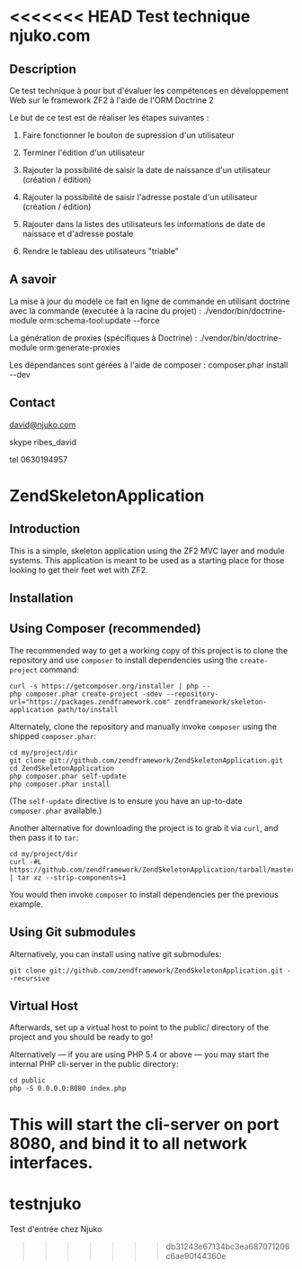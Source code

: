 <<<<<<< HEAD
Test technique njuko.com
=======================

Description
------------

Ce test technique à pour but d'évaluer les compétences en développement Web sur le framework ZF2 à l'aide de l'ORM Doctrine 2

Le but de ce test est de réaliser les étapes suivantes :

1. Faire fonctionner le bouton de supression d'un utilisateur

2. Terminer l'édition d'un utilisateur

3. Rajouter la possibilité de saisir la date de naissance d'un utilisateur (création / édition)

4. Rajouter la possibilité de saisir l'adresse postale d'un utilisateur (création / édition)

5. Rajouter dans la listes des utilisateurs les informations de date de naissace et d'adresse postale

6. Rendre le tableau des utilisateurs "triable"

A savoir
------------

La mise à jour du modèle ce fait en ligne de commande en utilisant doctrine avec la commande (executée à la racine du projet) : ./vendor/bin/doctrine-module orm:schema-tool:update --force

La génération de proxies (spécifiques à Doctrine) : ./vendor/bin/doctrine-module orm:generate-proxies

Les dépendances sont gérées à l'aide de composer : composer.phar install --dev

Contact
------------
david@njuko.com

skype ribes_david

tel 0630194957



ZendSkeletonApplication
=======================

Introduction
------------
This is a simple, skeleton application using the ZF2 MVC layer and module
systems. This application is meant to be used as a starting place for those
looking to get their feet wet with ZF2.


Installation
------------

Using Composer (recommended)
----------------------------
The recommended way to get a working copy of this project is to clone the repository
and use `composer` to install dependencies using the `create-project` command:

    curl -s https://getcomposer.org/installer | php --
    php composer.phar create-project -sdev --repository-url="https://packages.zendframework.com" zendframework/skeleton-application path/to/install

Alternately, clone the repository and manually invoke `composer` using the shipped
`composer.phar`:

    cd my/project/dir
    git clone git://github.com/zendframework/ZendSkeletonApplication.git
    cd ZendSkeletonApplication
    php composer.phar self-update
    php composer.phar install

(The `self-update` directive is to ensure you have an up-to-date `composer.phar`
available.)

Another alternative for downloading the project is to grab it via `curl`, and
then pass it to `tar`:

    cd my/project/dir
    curl -#L https://github.com/zendframework/ZendSkeletonApplication/tarball/master | tar xz --strip-components=1

You would then invoke `composer` to install dependencies per the previous
example.

Using Git submodules
--------------------
Alternatively, you can install using native git submodules:

    git clone git://github.com/zendframework/ZendSkeletonApplication.git --recursive

Virtual Host
------------
Afterwards, set up a virtual host to point to the public/ directory of the
project and you should be ready to go!

Alternatively — if you are using PHP 5.4 or above — you may start the internal PHP cli-server in the public
directory:

    cd public
    php -S 0.0.0.0:8080 index.php

This will start the cli-server on port 8080, and bind it to all network
interfaces.
=======
# testnjuko
Test d'entrée chez Njuko
>>>>>>> db31243e67134bc3ea687071206c6ae90f44360e
